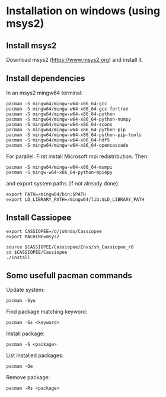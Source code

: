 # Installation on windows (using msys2)

## Install msys2
Download msys2 (https://www.msys2.org)
and install it.

## Install dependencies
In an msys2 mingw64 terminal:
```shell
pacman -S mingw64/mingw-w64-x86_64-gcc
pacman -S mingw64/mingw-w64-x86_64-gcc-fortran
pacman -S mingw64/mingw-w64-x86_64-python
pacman -S mingw64/mingw-w64-x86_64-python-numpy
pacman -S mingw64/mingw-w64-x86_64-scons
pacman -S mingw64/mingw-w64-x86_64-python-pip
pacman -S mingw64/mingw-w64-x86_64-python-pip-tools
pacman -S mingw64/mingw-w64-x86_64-hdf5
pacman -S mingw64/mingw-w64-x86_64-opencascade
```

For parallel:
First install Microsoft mpi redistribution. Then:
```shell
pacman -S mingw64/mingw-w64-x86_64-msmpi
pacman -S mingw-w64-x86_64-python-mpi4py
```

and export system paths (if not already done):
```shell
export PATH=/mingw64/bin:$PATH
export LD_LIBRARY_PATH=/mingw64/lib:$LD_LIBRARY_PATH
```

## Install Cassiopee
```shell
export CASSIOPEE=/d/johndo/Cassiopee
export MACHINE=msys2
    
source $CASSIOPEE/Cassiopee/Envs/sh_Cassiopee_r8
cd $CASSIOPEE/Cassiopee
./install
```

## Some usefull pacman commands

Update system:
```shell
pacman -Syu
```

Find package matching keyword:
```shell
pacman -Ss <keyword>
```

Install package:
```shell
pacman -S <package>
```

List installed packages:
```shell
pacman -Qe
```

Remove package:
```shell
pacman -Rs <package>
```